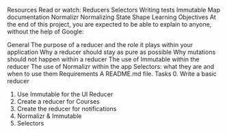 Resources
Read or watch:
Reducers
Selectors
Writing tests
Immutable Map documentation
Normalizr
Normalizing State Shape
Learning Objectives
At the end of this project, you are expected to be able to explain to anyone, without the help of Google:

General
The purpose of a reducer and the role it plays within your application
Why a reducer should stay as pure as possible
Why mutations should not happen within a reducer
The use of Immutable within the reducer
The use of Normalizr within the app
Selectors: what they are and when to use them
Requirements
A README.md file.
Tasks
 0. Write a basic reducer
 1. Use Immutable for the UI Reducer
 2. Create a reducer for Courses
 3. Create the reducer for notifications
 4. Normalizr & Immutable
 5. Selectors